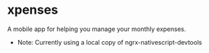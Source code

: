 # xpenses
A mobile app for helping you manage your monthly expenses.


* Note: Currently using a local copy of ngrx-nativescript-devtools
